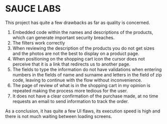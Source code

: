 # SAUCE LABS
This project has quite a few drawbacks as far as quality is concerned.

1. Embedded code within the names and descriptions of the products, which can generate important security breaches.
2. The filters work correctly
3. When reviewing the description of the products you do not get sizes and the photos are not the best to display on a product page.
4. When positioning on the shopping cart icon the cursor does not perceive that it is a link that redirects us to another page.
5. The fields to type the information do not have validations when entering numbers in the fields of name and surname and letters in the field of zip code, leaving to continue with the flow without inconvenience.
6. The page of review of what is in the shopping cart in my opinion is repeated making the process more tedious for the user.
5. It does not have a clear confirmation of the purchase made, at no time requests an email to send information to track the order.

As a conclusion, it has quite a few UI flaws, its execution speed is high and there is not much waiting between loading screens.